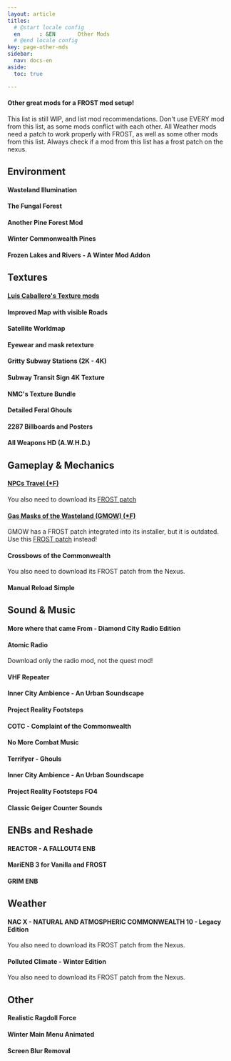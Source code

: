 ```yaml
---
layout: article
titles:
  # @start locale config
  en      : &EN       Other Mods
  # @end locale config
key: page-other-mds
sidebar:
  nav: docs-en
aside:
  toc: true

---
```




#### Other great mods for a FROST mod setup!
This list is still WIP, and list mod recommendations. Don't use EVERY mod from this list, as some mods conflict with each other.
All Weather mods need a patch to work properly with FROST, as well as some other mods from this list.
Always check if a mod from this list has a frost patch on the nexus.

## Environment

#### Wasteland Illumination

#### The Fungal Forest


#### Another Pine Forest Mod 

#### Winter Commonwealth Pines

#### Frozen Lakes and Rivers - A Winter Mod Addon


## Textures
#### [Luis Caballero's Texture mods](https://www.nexusmods.com/fallout4/users/63299411?tab=user+files)

#### Improved Map with visible Roads 

#### Satellite Worldmap

#### Eyewear and mask retexture

#### Gritty Subway Stations (2K - 4K)

#### Subway Transit Sign 4K Texture

#### NMC's Texture Bundle

#### Detailed Feral Ghouls

#### 2287 Billboards and Posters

#### All Weapons HD (A.W.H.D.)


## Gameplay & Mechanics

#### [NPCs Travel (*F)](https://www.nexusmods.com/fallout4/mods/16987) 

You also need to download its [FROST patch](https://www.nexusmods.com/fallout4/mods/54830)

#### [Gas Masks of the Wasteland (GMOW) (*F)](https://www.nexusmods.com/fallout4/mods/17491?tab=description)
GMOW has a FROST patch integrated into its installer, but it is outdated. 
Use this [FROST patch](https://www.nexusmods.com/fallout4/mods/61949) instead!


#### Crossbows of the Commonwealth
You also need to download its FROST patch from the Nexus.

#### Manual Reload Simple


## Sound & Music
#### More where that came From - Diamond City Radio Edition

#### Atomic Radio 
Download only the radio mod, not the quest mod!

#### VHF Repeater

#### Inner City Ambience - An Urban Soundscape

#### Project Reality Footsteps

#### COTC - Complaint of the Commonwealth

#### No More Combat Music

#### Terrifyer - Ghouls

#### Inner City Ambience - An Urban Soundscape

#### Project Reality Footsteps FO4

#### Classic Geiger Counter Sounds

## ENBs and Reshade
#### REACTOR - A FALLOUT4 ENB

#### MariENB 3 for Vanilla and FROST

#### GRIM ENB


## Weather
#### NAC X - NATURAL AND ATMOSPHERIC COMMONWEALTH 10 - Legacy Edition
You also need to download its FROST patch from the Nexus.

#### Polluted Climate - Winter Edition
You also need to download its FROST patch from the Nexus.


## Other

#### Realistic Ragdoll Force

#### Winter Main Menu Animated

#### Screen Blur Removal